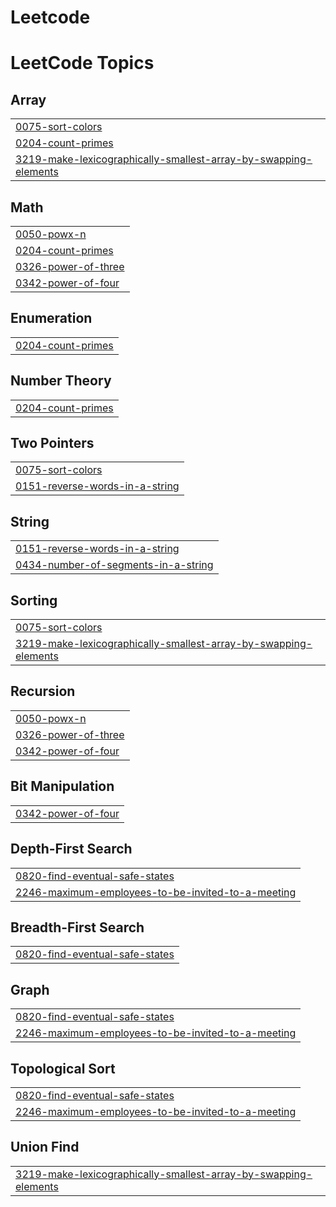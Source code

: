 # Leetcode
<!---LeetCode Topics Start-->
# LeetCode Topics
## Array
|  |
| ------- |
| [0075-sort-colors](https://github.com/Shrutigupta102005/Leetcode/tree/master/0075-sort-colors) |
| [0204-count-primes](https://github.com/Shrutigupta102005/Leetcode/tree/master/0204-count-primes) |
| [3219-make-lexicographically-smallest-array-by-swapping-elements](https://github.com/Shrutigupta102005/Leetcode/tree/master/3219-make-lexicographically-smallest-array-by-swapping-elements) |
## Math
|  |
| ------- |
| [0050-powx-n](https://github.com/Shrutigupta102005/Leetcode/tree/master/0050-powx-n) |
| [0204-count-primes](https://github.com/Shrutigupta102005/Leetcode/tree/master/0204-count-primes) |
| [0326-power-of-three](https://github.com/Shrutigupta102005/Leetcode/tree/master/0326-power-of-three) |
| [0342-power-of-four](https://github.com/Shrutigupta102005/Leetcode/tree/master/0342-power-of-four) |
## Enumeration
|  |
| ------- |
| [0204-count-primes](https://github.com/Shrutigupta102005/Leetcode/tree/master/0204-count-primes) |
## Number Theory
|  |
| ------- |
| [0204-count-primes](https://github.com/Shrutigupta102005/Leetcode/tree/master/0204-count-primes) |
## Two Pointers
|  |
| ------- |
| [0075-sort-colors](https://github.com/Shrutigupta102005/Leetcode/tree/master/0075-sort-colors) |
| [0151-reverse-words-in-a-string](https://github.com/Shrutigupta102005/Leetcode/tree/master/0151-reverse-words-in-a-string) |
## String
|  |
| ------- |
| [0151-reverse-words-in-a-string](https://github.com/Shrutigupta102005/Leetcode/tree/master/0151-reverse-words-in-a-string) |
| [0434-number-of-segments-in-a-string](https://github.com/Shrutigupta102005/Leetcode/tree/master/0434-number-of-segments-in-a-string) |
## Sorting
|  |
| ------- |
| [0075-sort-colors](https://github.com/Shrutigupta102005/Leetcode/tree/master/0075-sort-colors) |
| [3219-make-lexicographically-smallest-array-by-swapping-elements](https://github.com/Shrutigupta102005/Leetcode/tree/master/3219-make-lexicographically-smallest-array-by-swapping-elements) |
## Recursion
|  |
| ------- |
| [0050-powx-n](https://github.com/Shrutigupta102005/Leetcode/tree/master/0050-powx-n) |
| [0326-power-of-three](https://github.com/Shrutigupta102005/Leetcode/tree/master/0326-power-of-three) |
| [0342-power-of-four](https://github.com/Shrutigupta102005/Leetcode/tree/master/0342-power-of-four) |
## Bit Manipulation
|  |
| ------- |
| [0342-power-of-four](https://github.com/Shrutigupta102005/Leetcode/tree/master/0342-power-of-four) |
## Depth-First Search
|  |
| ------- |
| [0820-find-eventual-safe-states](https://github.com/Shrutigupta102005/Leetcode/tree/master/0820-find-eventual-safe-states) |
| [2246-maximum-employees-to-be-invited-to-a-meeting](https://github.com/Shrutigupta102005/Leetcode/tree/master/2246-maximum-employees-to-be-invited-to-a-meeting) |
## Breadth-First Search
|  |
| ------- |
| [0820-find-eventual-safe-states](https://github.com/Shrutigupta102005/Leetcode/tree/master/0820-find-eventual-safe-states) |
## Graph
|  |
| ------- |
| [0820-find-eventual-safe-states](https://github.com/Shrutigupta102005/Leetcode/tree/master/0820-find-eventual-safe-states) |
| [2246-maximum-employees-to-be-invited-to-a-meeting](https://github.com/Shrutigupta102005/Leetcode/tree/master/2246-maximum-employees-to-be-invited-to-a-meeting) |
## Topological Sort
|  |
| ------- |
| [0820-find-eventual-safe-states](https://github.com/Shrutigupta102005/Leetcode/tree/master/0820-find-eventual-safe-states) |
| [2246-maximum-employees-to-be-invited-to-a-meeting](https://github.com/Shrutigupta102005/Leetcode/tree/master/2246-maximum-employees-to-be-invited-to-a-meeting) |
## Union Find
|  |
| ------- |
| [3219-make-lexicographically-smallest-array-by-swapping-elements](https://github.com/Shrutigupta102005/Leetcode/tree/master/3219-make-lexicographically-smallest-array-by-swapping-elements) |
<!---LeetCode Topics End-->